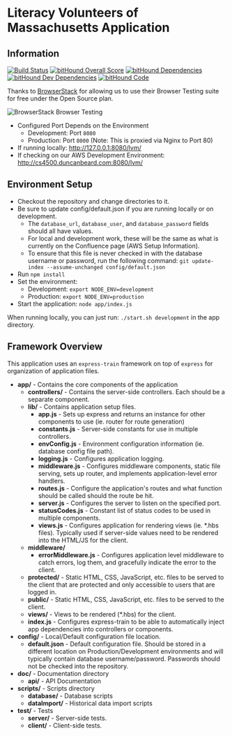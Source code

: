 # Literacy Volunteers of Massachusetts Application
 
## Information
[![Build Status](http://cs4500.duncanbeard.com:8090/buildStatus/icon?job=server-production)](http://cs4500.duncanbeard.com:8090/job/server-production)
[![bitHound Overall Score](https://www.bithound.io/bitbucket/literacyvolunteersofma/server/badges/score.svg)](https://www.bithound.io/bitbucket/literacyvolunteersofma/server)
[![bitHound Dependencies](https://www.bithound.io/bitbucket/literacyvolunteersofma/server/badges/dependencies.svg)](https://www.bithound.io/bitbucket/literacyvolunteersofma/server/master/dependencies/npm)
[![bitHound Dev Dependencies](https://www.bithound.io/bitbucket/literacyvolunteersofma/server/badges/devDependencies.svg)](https://www.bithound.io/bitbucket/literacyvolunteersofma/server/master/dependencies/npm)
[![bitHound Code](https://www.bithound.io/bitbucket/literacyvolunteersofma/server/badges/code.svg)](https://www.bithound.io/bitbucket/literacyvolunteersofma/server)

Thanks to [BrowserStack](https://www.browserstack.com/) for allowing us to use their Browser Testing suite for free under the Open Source plan.

![BrowserStack Browser Testing](http://i170.photobucket.com/albums/u254/mikesta711/BrowserStack_small_zpsw0jdprbv.png "BrowserStack Open-Source Browser Testing")

* Configured Port Depends on the Environment
	* Development: Port `8080`
	* Production: Port `8000` (Note: This is proxied via Nginx to Port 80)
* If running locally: http://127.0.0.1:8080/lvm/
* If checking on our AWS Development Environment: http://cs4500.duncanbeard.com:8080/lvm/

## Environment Setup
* Checkout the repository and change directories to it.
* Be sure to update config/default.json if you are running locally or on development.
    * The `database_url`, `database_user`, and `database_password` fields should all have values.
    * For local and development work, these will be the same as what is currently on the Confluence page (AWS Setup Information).
    * To ensure that this file is never checked in with the database username or password, run the following command: `git update-index --assume-unchanged config/default.json`
* Run `npm install`
* Set the environment:
	* Development: `export NODE_ENV=development`
	* Production: `export NODE_ENV=production`
* Start the application: `node app/index.js`

When running locally, you can just run: `./start.sh development` in the app directory.

## Framework Overview
This application uses an `express-train` framework on top of `express` for organization of application files.

* **app/** - Contains the core components of the application
	* **controllers/** - Contains the server-side controllers. Each should be a separate component.
	* **lib/** - Contains application setup files.
		* **app.js** - Sets up express and returns an instance for other components to use (ie. router for route generation)
		* **constants.js** - Server-side constants for use in multiple controllers.
		* **envConfig.js** - Environment configuration information (ie. database config file path).
		* **logging.js** - Configures application logging.
		* **middleware.js** - Configures middleware components, static file serving, sets up router, and implements application-level error handlers.
		* **routes.js** - Configure the application's routes and what function should be called should the route be hit.
		* **server.js** - Configures the server to listen on the specified port.
		* **statusCodes.js** - Constant list of status codes to be used in multiple components.
		* **views.js** - Configures application for rendering views (ie. *.hbs files). Typically used if server-side values need to be rendered into the HTML/JS for the client.
	* **middleware/**
		* **errorMiddleware.js** - Configures application level middleware to catch errors, log them, and gracefully indicate the error to the client.
	* **protected/** - Static HTML, CSS, JavaScript, etc. files to be served to the client that are protected and only accessible to users that are logged in.
	* **public/** - Static HTML, CSS, JavaScript, etc. files to be served to the client.
	* **views/** - Views to be rendered (*.hbs) for the client.
	* **index.js** - Configures express-train to be able to automatically inject app dependencies into controllers or components.
* **config/** - Local/Default configuration file location.
	* **default.json** - Default configuration file. Should be stored in a different location on Production/Development environments and will typically contain database username/password. Passwords should not be checked into the repository.
* **doc/** - Documentation directory
	* **api/** - API Documentation
* **scripts/** - Scripts directory
	* **database/** - Database scripts
	* **dataImport/** - Historical data import scripts
* **test/** - Tests
	* **server/** - Server-side tests.
	* **client/** - Client-side tests.
	
